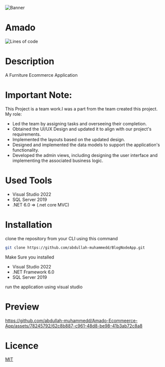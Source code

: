 ![Banner](https://github.com/abdullah-muhammedd/banners/blob/master/Blue%20Purple%20Gradient%20Grand%20Opening%20Medium%20Banner.png?raw=true)


# Amado 
![Lines of code](https://img.shields.io/tokei/lines/github/abdullah-muhammedd/Amado-Ecommeerce-App)

# Description 
A Furniture Ecommerce Application

# Important Note: 
This Project is a team work.I was a part from the team created this project. 
My role: 
- Led the team by assigning tasks and overseeing their completion.
- Obtained the UI/UX Design and updated it to align with our project's requirements.
- Implemented the layouts based on the updated design.
- Designed and implemented the data models to support the application's functionality.
- Developed the admin views, including designing the user interface and implementing the associated business logic.

# Used Tools
- Visual Studio 2022
- SQL Server 2019
- .NET 6.0 => (.net core MVC)
  
# Installation 
clone the repository from your CLI using this command 
```bash 
git clone https://github.com/abdullah-muhammedd/BlogNodeApp.git
```
Make Sure you installed 
- Visual Studio 2022
- .NET Framework 6.0
- SQL Server 2019
  
run the application using visual studio 

# Preview
https://github.com/abdullah-muhammedd/Amado-Ecommeerce-App/assets/78245792/62c8b887-c961-48d8-be98-41b3ab72c8a8



# Licence 
[MIT](https://choosealicense.com/licenses/mit/)
